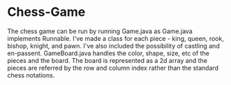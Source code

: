 # Chess-Game
The chess game can be run by running Game.java as Game.java implements Runnable.
I've made a class for each piece - king, queen, rook, bishop, knight, and pawn.
I've also included the possibility of castling and en-passent.
GameBoard.java handles the color, shape, size, etc of the pieces and the board.
The board is represented as a 2d array and the pieces are referred by the row and column index rather than the standard chess notations.
